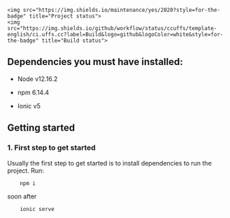 <p align="center">
    
    <img src="https://img.shields.io/maintenance/yes/2020?style=for-the-badge" title="Project status">
    <img src="https://img.shields.io/github/workflow/status/ccuffs/template-english/ci.uffs.cc?label=Build&logo=github&logoColor=white&style=for-the-badge" title="Build status">
</p>

## Dependencies you must have installed:

- Node
    v12.16.2

- npm
    6.14.4

- Ionic
    v5


## Getting started

### 1. First step to get started

Usually the first step to get started is to install dependencies to run the project. Run:

        npm i

soon after

        ionic serve
